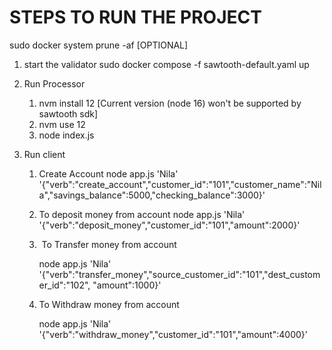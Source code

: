 # STEPS TO RUN THE PROJECT

  sudo docker system prune -af [OPTIONAL]

1. start the validator
	sudo docker compose -f sawtooth-default.yaml up

2. Run Processor
    1. nvm install 12 [Current version (node 16) won't be supported by sawtooth sdk]
    2. nvm use 12
    3. node index.js


3. Run client

    1. Create Account 
		node app.js 'Nila' '{"verb":"create_account","customer_id":"101","customer_name":"Nila","savings_balance":5000,"checking_balance":3000}'


    2. To deposit money from account
		node app.js 'Nila' '{"verb":"deposit_money","customer_id":"101","amount":2000}'


    3.  To Transfer money from account
		
		node app.js 'Nila' '{"verb":"transfer_money","source_customer_id":"101","dest_customer_id":"102", "amount":1000}'

    4. To Withdraw money from account
		
		node app.js 'Nila' '{"verb":"withdraw_money","customer_id":"101","amount":4000}'

